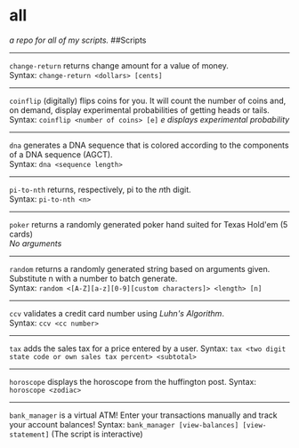 # all
*a repo for all of my scripts.*
##Scripts 
***
 `change-return` returns change amount for a value of money.  
 Syntax: `change-return <dollars> [cents]`
 ***
 `coinflip` (digitally) flips coins for you. It will count the number of coins and, on demand, display experimental probabilities of getting heads or tails.  
 Syntax: `coinflip <number of coins> [e]` *e displays experimental probability*
 ***
 `dna` generates a DNA sequence that is colored according to the components of a DNA sequence (AGCT).  
 Syntax: `dna <sequence length>`
 ***
 `pi-to-nth` returns, respectively, pi to the *n*th digit.  
 Syntax: `pi-to-nth <n>`
 ***
 `poker` returns a randomly generated poker hand suited for Texas Hold'em (5 cards)  
 *No arguments*
 ***
 `random` returns a randomly generated string based on arguments given. Substitute n with a number to batch generate.   
 Syntax: `random <[A-Z][a-z][0-9][custom characters]> <length> [n]`
 ***
 `ccv` validates a credit card number using *Luhn's Algorithm*.  
 Syntax: `ccv <cc number>`
 ***
 `tax` adds the sales tax for a price entered by a user.
 Syntax: `tax <two digit state code or own sales tax percent> <subtotal>`
 ***
 `horoscope` displays the horoscope from the huffington post.
 Syntax: `horoscope <zodiac>`
 ***
 `bank_manager` is a virtual ATM! Enter your transactions manually and track your account balances!
 Syntax: `bank_manager [view-balances] [view-statement]` (The script is interactive)